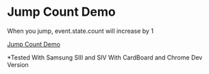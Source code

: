 # Jump Count Demo
When you jump, event.state.count will increase by 1

[Jump Count Demo]

*Tested With Samsung SIII and SIV With CardBoard and Chrome Dev Version

[Jump Count Demo]: <https://cdn.rawgit.com/akahmet/JumpVR/master/Example/Jump-Count/index.html> 
